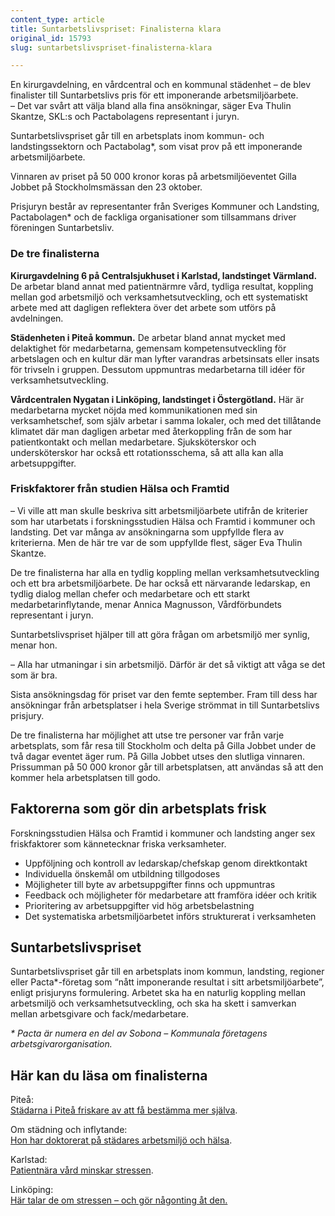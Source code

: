 ```yaml
---
content_type: article
title: Suntarbetslivspriset: Finalisterna klara
original_id: 15793
slug: suntarbetslivspriset-finalisterna-klara

---
```


En kirurgavdelning, en vårdcentral och en kommunal städenhet – de blev finalister till Suntarbetslivs pris för ett imponerande arbetsmiljöarbete.  
– Det var svårt att välja bland alla fina ansökningar, säger Eva Thulin Skantze, SKL:s och Pactabolagens representant i juryn.

Suntarbetslivspriset går till en arbetsplats inom kommun- och landstingssektorn och Pactabolag\*, som visat prov på ett imponerande arbetsmiljöarbete.

Vinnaren av priset på 50 000 kronor koras på arbetsmiljöeventet Gilla Jobbet på Stockholmsmässan den 23 oktober.

Prisjuryn består av representanter från Sveriges Kommuner och Landsting, Pactabolagen\* och de fackliga organisationer som tillsammans driver föreningen Suntarbetsliv.

### De tre finalisterna

**Kirurgavdelning 6 på Centralsjukhuset i Karlstad, landstinget Värmland.** De arbetar bland annat med patientnärmre vård, tydliga resultat, koppling mellan god arbetsmiljö och verksamhetsutveckling, och ett systematiskt arbete med att dagligen reflektera över det arbete som utförs på avdelningen.

**Städenheten i Piteå kommun.** De arbetar bland annat mycket med delaktighet för medarbetarna, gemensam kompetensutveckling för arbetslagen och en kultur där man lyfter varandras arbetsinsats eller insats för trivseln i gruppen. Dessutom uppmuntras medarbetarna till idéer för verksamhetsutveckling.

**Vårdcentralen Nygatan i Linköping, landstinget i Östergötland.** Här är medarbetarna mycket nöjda med kommunikationen med sin verksamhetschef, som själv arbetar i samma lokaler, och med det tillåtande klimatet där man dagligen arbetar med återkoppling från de som har patientkontakt och mellan medarbetare. Sjuksköterskor och undersköterskor har också ett rotationsschema, så att alla kan alla arbetsuppgifter.

### Friskfaktorer från studien Hälsa och Framtid

– Vi ville att man skulle beskriva sitt arbetsmiljöarbete utifrån de kriterier som har utarbetats i forskningsstudien Hälsa och Framtid i kommuner och landsting. Det var många av ansökningarna som uppfyllde flera av kriterierna. Men de här tre var de som uppfyllde flest, säger Eva Thulin Skantze.

De tre finalisterna har alla en tydlig koppling mellan verksamhetsutveckling och ett bra arbetsmiljöarbete. De har också ett närvarande ledarskap, en tydlig dialog mellan chefer och medarbetare och ett starkt medarbetarinflytande, menar Annica Magnusson, Vårdförbundets representant i juryn.

Suntarbetslivspriset hjälper till att göra frågan om arbetsmiljö mer synlig, menar hon.

– Alla har utmaningar i sin arbetsmiljö. Därför är det så viktigt att våga se det som är bra.

Sista ansökningsdag för priset var den femte september. Fram till dess har ansökningar från arbetsplatser i hela Sverige strömmat in till Suntarbetslivs prisjury.

De tre finalisterna har möjlighet att utse tre personer var från varje arbetsplats, som får resa till Stockholm och delta på Gilla Jobbet under de två dagar eventet äger rum. På Gilla Jobbet utses den slutliga vinnaren. Prissumman på 50 000 kronor går till arbetsplatsen, att användas så att den kommer hela arbetsplatsen till godo.

Faktorerna som gör din arbetsplats frisk
----------------------------------------

Forskningsstudien Hälsa och Framtid i kommuner och landsting anger sex friskfaktorer som kännetecknar friska verksamheter.

*   Uppföljning och kontroll av ledarskap/chefskap genom direktkontakt
*   Individuella önskemål om utbildning tillgodoses
*   Möjligheter till byte av arbetsuppgifter finns och uppmuntras
*   Feedback och möjligheter för medarbetare att framföra idéer och kritik
*   Prioritering av arbetsuppgifter vid hög arbetsbelastning
*   Det systematiska arbetsmiljöarbetet införs strukturerat i verksamheten

Suntarbetslivspriset
--------------------

Suntarbetslivspriset går till en arbetsplats inom kommun, landsting, regioner eller Pacta\*-företag som “nått imponerande resultat i sitt arbetsmiljöarbete”, enligt prisjuryns formulering. Arbetet ska ha en naturlig koppling mellan arbetsmiljö och verksamhetsutveckling, och ska ha skett i samverkan mellan arbetsgivare och fack/medarbetare.

_\* Pacta är numera en del av Sobona – Kommunala företagens arbetsgivarorganisation._

Här kan du läsa om finalisterna
-------------------------------

Piteå:  
[Städarna i Piteå friskare av att få bestämma mer själva](https://www.suntarbetsliv.se/artiklar/ledarskap-och-organisation/sa-blev-stadarna-i-pitea-friskare--med-inflytande-och-delaktighet/ "Städarna i Piteå friskare av att bestämma mer själva").

Om städning och inflytande:  
[Hon har doktorerat på städares arbetsmiljö och hälsa](https://www.suntarbetsliv.se/forskning/ledarskap-och-organisation/tre-arbetsmiljorad-fran-forskaren--som-doktorerat-pa-stadares-jobb/ "Hon har doktorera´t på städares arbetsmiljö och hälsa").

Karlstad:  
[Patientnära vård minskar stressen](https://www.suntarbetsliv.se/artiklar/systematiskt-arbetsmiljoarbete/patientnara-vard-minskar-stressen/ "Patientnära vård minskar stressen").

Linköping:  
[Här talar de om stressen – och gör någonting åt den.](https://www.suntarbetsliv.se/artiklar/organisatorisk-och-social-arbetsmiljo/har-talar-de-om-stressen-och-gor-nagonting-at-den/)

